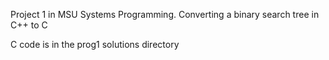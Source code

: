Project 1 in MSU Systems Programming. Converting a binary search tree in C++ to C

C code is in the prog1 solutions directory
